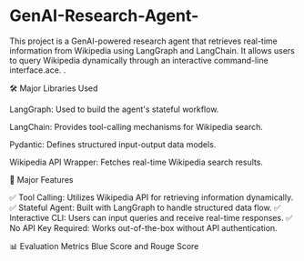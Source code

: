 # GenAI-Research-Agent-
This project is a GenAI-powered research agent that retrieves real-time information from Wikipedia using LangGraph and LangChain. It allows users to query Wikipedia dynamically through an interactive command-line interface.ace.
.

🛠️ Major Libraries Used

LangGraph: Used to build the agent's stateful workflow.

LangChain: Provides tool-calling mechanisms for Wikipedia search.

Pydantic: Defines structured input-output data models.

Wikipedia API Wrapper: Fetches real-time Wikipedia search results.

📜 Major Features

✅ Tool Calling: Utilizes Wikipedia API for retrieving information dynamically.
✅ Stateful Agent: Built with LangGraph to handle structured data flow.
✅ Interactive CLI: Users can input queries and receive real-time responses.
✅ No API Key Required: Works out-of-the-box without API authentication.

📊 Evaluation Metrics
Blue Score and Rouge Score


